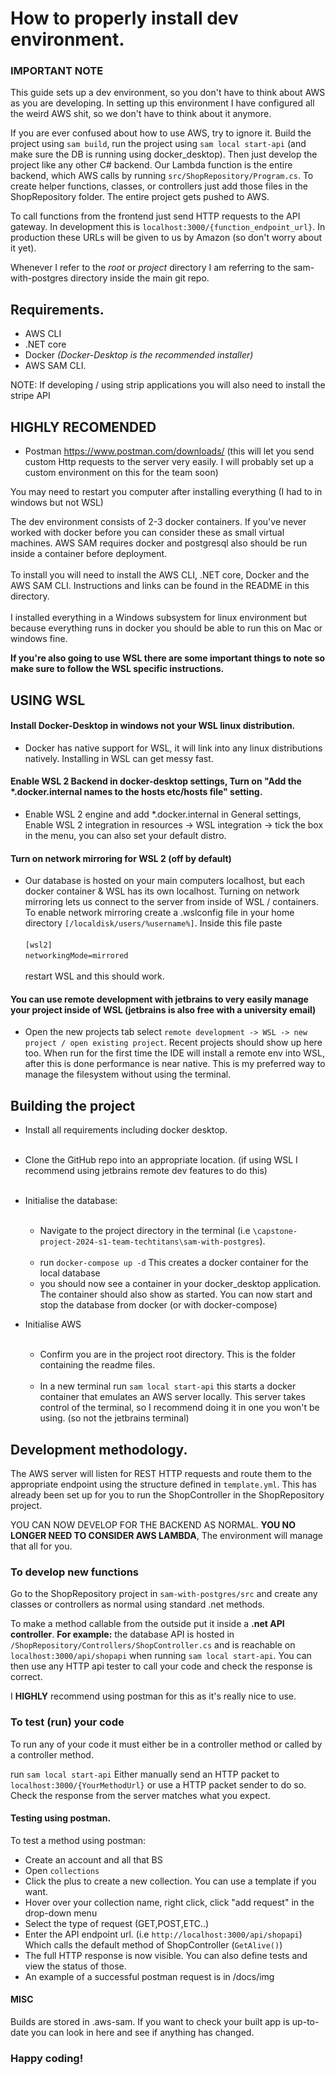 # How to properly install dev environment.
### IMPORTANT NOTE
This guide sets up a dev environment, so you don't have to think about AWS as you are developing. In setting up this environment I have configured all the weird AWS shit, so we don't have to think about it anymore.

If you are ever confused about how to use AWS, try to ignore it. Build the project using ```sam build```, run the project using ```sam local start-api``` (and make sure the DB is running using docker_desktop).
Then just develop the project like any other C# backend. Our Lambda function is the entire backend, which AWS calls by running ```src/ShopRepository/Program.cs```. To create helper functions, classes, or controllers just add those files in the ShopRepository folder. The entire project gets pushed to AWS. 

To call functions from the frontend just send HTTP requests to the API gateway. In development this is ```localhost:3000/{function_endpoint_url}```. In production these URLs will be given to us by Amazon (so don't worry about it yet). 


Whenever I refer to the *root* or *project* directory I am referring to the sam-with-postgres directory inside the main git repo.
## Requirements.
- AWS CLI 
- .NET core 
- Docker *(Docker-Desktop is the recommended installer)*
- AWS SAM CLI.

NOTE: If developing / using strip applications you will also need to install the stripe API
## HIGHLY RECOMENDED
- Postman https://www.postman.com/downloads/ (this will let you send custom Http requests to the server very easily. I will probably set up a custom environment on this for the team soon)

You may need to restart you computer after installing everything (I had to in windows but not WSL)

The dev environment consists of 2-3 docker containers. If you've never worked with docker before you can consider these as small virtual machines. AWS SAM requires docker and postgresql also should be run inside a container before deployment.<br><br>
To install you will need to install the AWS CLI, .NET core, Docker and the AWS SAM CLI. Instructions and links can be found in the README in this directory. <br><br>
I installed everything in a Windows subsystem for linux environment but because everything runs in docker you should be able to run this on Mac or windows fine.

**If you're also going to use WSL there are some important things to note so make sure to follow the WSL specific instructions.**

## USING WSL
#### Install Docker-Desktop in windows not your WSL linux distribution.
- Docker has native support for WSL, it will link into any linux distributions natively. Installing in WSL can get messy fast.
#### Enable WSL 2 Backend in docker-desktop settings, Turn on "Add the *.docker.internal names to the hosts etc/hosts file" setting.
- Enable WSL 2 engine and add *.docker.internal in General settings, Enable WSL 2 integration in resources -> WSL integration -> tick the box in the menu, you can also set your default distro.
#### Turn on network mirroring for WSL 2 (off by default)
- Our database is hosted on your main computers localhost, but each docker container & WSL has its own localhost. Turning on network mirroring lets us connect to the server from inside of WSL / containers.
To enable network mirroring create a .wslconfig file in your home directory ```[/localdisk/users/%username%]```. Inside this file paste <br><br>```[wsl2]```<br>```networkingMode=mirrored```<br><br> restart WSL and this should work.
#### You can use remote development with jetbrains to very easily manage your project inside of WSL (jetbrains is also free with a university email)
- Open the new projects tab select ```remote development -> WSL -> new project / open existing project```. Recent projects should show up here too. When run for the first time the IDE will install a remote env into WSL, after this is done performance is near native. This is my preferred way to manage the filesystem without using the terminal. 

## Building the project
- Install all requirements including docker desktop.<br><br>
- Clone the GitHub repo into an appropriate location. (if using WSL I recommend using jetbrains remote dev features to do this)<br><br>
- Initialise the database:<br><br>
    - Navigate to the project directory in the terminal  (i.e ```\capstone-project-2024-s1-team-techtitans\sam-with-postgres```).<br><br>
    - run ```docker-compose up -d``` This creates a docker container for the local database
    - you should now see a container in your docker_desktop application. The container should also show as started. You can now start and stop the database from docker (or with docker-compose)


- Initialise AWS<br><br>
    - Confirm you are in the project root directory. This is the folder containing the readme files.<br><br>
    - In a new terminal run ```sam local start-api``` this starts a docker container that emulates an AWS server locally. This server takes control of the terminal, so I recommend doing it in one you won't be using. (so not the jetbrains terminal)<br>
## Development methodology.
The AWS server will listen for REST HTTP requests and route them to the appropriate endpoint using the structure defined in ```template.yml```. This has already been set up for you to run the ShopController in the ShopRepository project.

YOU CAN NOW DEVELOP FOR THE BACKEND AS NORMAL. **YOU NO LONGER NEED TO CONSIDER AWS LAMBDA**, The environment will manage that all for you.
### To develop new functions
Go to the ShopRepository project in ```sam-with-postgres/src``` and create any classes or controllers as normal using standard .net methods. 

To make a method callable from the outside put it inside a **.net API controller**. **For example:** the database API is hosted in ```/ShopRepository/Controllers/ShopController.cs``` and is reachable on ```localhost:3000/api/shopapi``` when running ```sam local start-api```.
You can then use any HTTP api tester to call your code and check the response is correct. 

I **HIGHLY** recommend using postman for this as it's really nice to use.

### To test (run) your code
To run any of your code it must either be in a controller method or called by a controller method.

run ```sam local start-api```
Either manually send an HTTP packet to ```localhost:3000/{YourMethodUrl}``` or use a HTTP packet sender to do so.
Check the response from the server matches what you expect.

#### Testing using postman.
To test a method using postman:
- Create an account and all that BS
- Open ```collections```
- Click the plus to create a new collection. You can use a template if you want.
- Hover over your collection name, right click, click "add request" in the drop-down menu
- Select the type of request (GET,POST,ETC..)
- Enter the API endpoint url. (i.e ```http://localhost:3000/api/shopapi```) Which calls the default method of ShopController (```GetAlive()```)
- The full HTTP response is now visible. You can also define tests and view the status of those.
- An example of a successful postman request is in /docs/img

#### MISC

Builds are stored in .aws-sam. If you want to check your built app is up-to-date you can look in here and see if anything has changed. 

### Happy coding!


